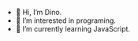 - 👋 Hi, I’m Dino.
- 👀 I’m interested in programing.
- 🌱 I’m currently learning JavaScript. 


<!---
cetax92/cetax92 is a ✨ special ✨ repository because its `README.md` (this file) appears on your GitHub profile.
You can click the Preview link to take a look at your changes.
--->
